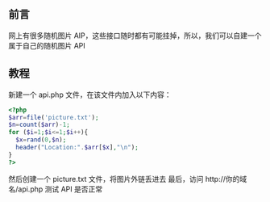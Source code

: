 ## 前言

网上有很多随机图片 AIP，这些接口随时都有可能挂掉，所以，我们可以自建一个属于自己的随机图片 API

## 教程

新建一个 api.php 文件，在该文件内加入以下内容：

```php
<?php
$arr=file('picture.txt');
$n=count($arr)-1;
for ($i=1;$i<=1;$i++){
  $x=rand(0,$n);
  header("Location:".$arr[$x],"\n");
}
?> 
```


然后创建一个 picture.txt 文件，将图片外链丢进去
最后，访问 http://你的域名/api.php 测试 API 是否正常
